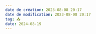 ```yaml
---
date de création: 2023-08-08 20:17
date de modification: 2023-08-08 20:17
tag: 📥
date: 2024-08-19
---
```

